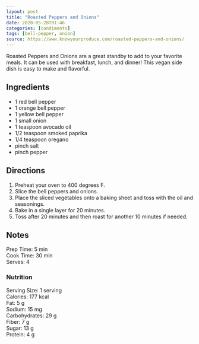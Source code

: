 ```yaml
---
layout: post
title: "Roasted Peppers and Onions"
date: 2020-05-28T01:46
categories: [condiments]
tags: [bell-pepper, onion]
source: https://www.knowyourproduce.com/roasted-peppers-and-onions/
---
```

Roasted Peppers and Onions are a great standby to add to your favorite meals. It can be used with breakfast, lunch, and dinner! This vegan side dish is easy to make and flavorful.



## Ingredients ##

- 1 red bell pepper
- 1 orange bell pepper
- 1 yellow bell pepper
- 1 small onion
- 1 teaspoon avocado oil
- 1/2 teaspoon smoked paprika
- 1/4 teaspoon oregano
- pinch salt
- pinch pepper

## Directions ##

1. Preheat your oven to 400 degrees F.
2. Slice the bell peppers and onions.
3. Place the sliced vegetables onto a baking sheet and toss with the oil and seasonings.
4. Bake in a single layer for 20 minutes.
5. Toss after 20 minutes and then roast for another 10 minutes if needed.

## Notes ##

Prep Time: 5 min  
Cook Time: 30 min  
Serves: 4

### Nutrition ###

Serving Size: 1 serving  
Calories: 177 kcal  
Fat: 5 g  
Sodium: 15 mg  
Carbohydrates: 29 g  
Fiber: 7 g  
Sugar: 13 g  
Protein: 4 g  


